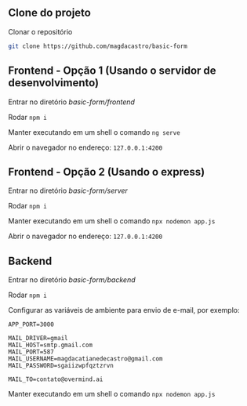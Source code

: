 <h2>Clone do projeto</h2>

Clonar o repositório

```bash
git clone https://github.com/magdacastro/basic-form
```

<h2>Frontend - Opção 1 (Usando o servidor de desenvolvimento)</h2>

Entrar no diretório *basic-form/frontend*

Rodar `npm i`

Manter executando em um shell o comando `ng serve`

Abrir o navegador no endereço: `127.0.0.1:4200`

<h2>Frontend - Opção 2 (Usando o express)</h2>

Entrar no diretório *basic-form/server*

Rodar `npm i`

Manter executando em um shell o comando `npx nodemon app.js`

Abrir o navegador no endereço: `127.0.0.1:4200`

<h2>Backend</h2>

Entrar no diretório *basic-form/backend*

Rodar `npm i`

Configurar as variáveis de ambiente para envio de e-mail, por exemplo:

```env
APP_PORT=3000

MAIL_DRIVER=gmail
MAIL_HOST=smtp.gmail.com
MAIL_PORT=587
MAIL_USERNAME=magdacatianedecastro@gmail.com
MAIL_PASSWORD=sgaiizwpfqztzrvn

MAIL_TO=contato@overmind.ai
```

Manter executando em um shell o comando `npx nodemon app.js`
